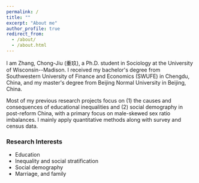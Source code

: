```yaml
---
permalink: /
title: ""
excerpt: "About me"
author_profile: true
redirect_from: 
  - /about/
  - /about.html
---
```


I am Zhang, Chong-Jiu (重玖), a Ph.D. student in Sociology at the University of Wisconsin--Madison. I received my bachelor's degree from Southwestern University of Finance and Economics (SWUFE) in Chengdu, China, and my master's degree from Beijing Normal University in Beijing, China. 

Most of my previous research projects focus on (1) the causes and consequences of educational inequalities and (2) social demography in post-reform China, with a primary focus on male-skewed sex ratio imbalances. I mainly apply quantitative methods along with survey and census data.


### Research Interests
- Education
- Inequality and social stratification
- Social demography 
- Marriage, and family
